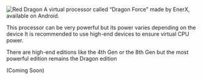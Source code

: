 ![Red Dragon](https://github.com/EnerX-Inc/Dragon-Force/assets/107308203/8aa01d58-ce34-41f0-aa01-c66e5fbebdb6)
A virtual processor called “Dragon Force” made by EnerX, available
on Android.

This processor can be very powerful but its power varies depending on the device
It is recommended to use high-end devices to ensure virtual CPU power.

There are high-end editions like the 4th Gen or the 8th Gen but the most powerful edition remains the Dragon edition

(Coming Soon)
